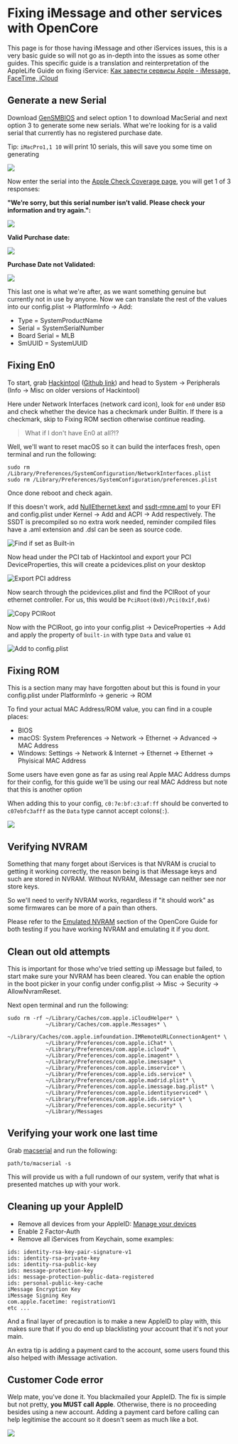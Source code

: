 # Fixing iMessage and other services with OpenCore

This page is for those having iMessage and other iServices issues, this is a very basic guide so will not go as in-depth into the issues as some other guides. This specific guide is a translation and reinterpretation of the AppleLife Guide on fixing iService: [Как завести сервисы Apple - iMessage, FaceTime, iCloud](https://applelife.ru/posts/727913)

## Generate a new Serial

Download [GenSMBIOS](https://github.com/corpnewt/GenSMBIOS) and select option 1 to download MacSerial and next option 3 to generate some new serials. What we're looking for is a valid serial that currently has no registered purchase date.

Tip: `iMacPro1,1 10` will print 10 serials, this will save you some time on generating

![](https://i.imgur.com/cVL7ETT.png)

Now enter the serial into the [Apple Check Coverage page](https://checkcoverage.apple.com/), you will get 1 of 3 responses:

**"We’re sorry, but this serial number isn’t valid. Please check your information and try again.":**

![](https://i.imgur.com/dvYcpHB.png)

**Valid Purchase date:**

![](https://i.imgur.com/rh0r28T.png)

**Purchase Date not Validated:**

![](https://i.imgur.com/oSLMqWa.png)

This last one is what we're after, as we want something genuine but currently not in use by anyone. Now we can translate the rest of the values into our config.plist -> PlatformInfo -> Add:

* Type = SystemProductName
* Serial = SystemSerialNumber
* Board Serial = MLB
* SmUUID = SystemUUID

## Fixing En0

To start, grab [Hackintool](https://www.tonymacx86.com/threads/release-hackintool-v3-x-x.254559/) ([Github link](https://github.com/headkaze/Hackintool)) and head to System -> Peripherals (Info -> Misc on older versions of Hackintool)

Here under Network Interfaces (network card icon), look for `en0` under `BSD` and check whether the device has a checkmark under Builtin. If there is a checkmark, skip to Fixing ROM section otherwise continue reading.

> What if I don't have En0 at all?!?

Well, we'll want to reset macOS so it can build the interfaces fresh, open terminal and run the following:
```text
sudo rm /Library/Preferences/SystemConfiguration/NetworkInterfaces.plist
sudo rm /Library/Preferences/SystemConfiguration/preferences.plist
```
Once done reboot and check again.

If this doesn't work, add [NullEthernet.kext](https://bitbucket.org/RehabMan/os-x-null-ethernet/downloads/) and [ssdt-rmne.aml](https://github.com/RehabMan/OS-X-Null-Ethernet/blob/master/ssdt-rmne.aml) to your EFI and config.plist under Kernel -> Add and ACPI -> Add respectively. The SSDT is precompiled so no extra work needed, reminder compiled files have a .aml extension and .dsl can be seen as source code.

![Find if set as Built-in](https://i.imgur.com/SPJCQKw.png)

Now head under the PCI tab of Hackintool and export your PCI DeviceProperties, this will create a pcidevices.plist on your desktop

![Export PCI address](https://i.imgur.com/VAjPfol.png)

Now search through the pcidevices.plist and find the PCIRoot of your ethernet controller. For us, this would be `PciRoot(0x0)/Pci(0x1f,0x6)`

![Copy PCIRoot](https://i.imgur.com/1aTlAC6.png)

Now with the PCIRoot, go into your config.plist -> DeviceProperties -> Add and apply the property of `built-in` with type `Data` and value `01`

![Add to config.plist](https://i.imgur.com/vGwow2X.png)

## Fixing ROM

This is a section many may have forgotten about but this is found in your config.plist under PlatformInfo -> generic -> ROM

To find your actual MAC Address/ROM value, you can find in a couple places:
* BIOS
* macOS: System Preferences -> Network -> Ethernet -> Advanced -> MAC Address
* Windows: Settings -> Network & Internet -> Ethernet -> Ethernet -> Phyisical MAC Address

Some users have even gone as far as using real Apple MAC Address dumps for their config, for this guide we'll be  using our real MAC Address but note that this is another option

When adding this to your config, `c0:7e:bf:c3:af:ff` should be converted to `c07ebfc3afff` as the `Data` type cannot accept colons(`:`).

![](https://i.imgur.com/vAW6Rkz.png)

## Verifying NVRAM

Something that many forget about iServices is that NVRAM is crucial to getting it working correctly, the reason being is that iMessage keys and such are stored in NVRAM. Without NVRAM, iMessage can neither see nor store keys.

So we'll need to verify NVRAM works, regardless if "it should work" as some firmwares can be more of a pain than others.

Please refer to the [Emulated NVRAM](/post-install/nvram.md) section of the OpenCore Guide for both testing if you have working NVRAM and emulating it if you dont.


## Clean out old attempts

This is important for those who've tried setting up iMessage but failed, to start make sure your NVRAM has been cleared. You can enable the option in the boot picker in your config under config.plist -> Misc -> Security -> AllowNvramReset.

Next open terminal and run the following:
```text
sudo rm -rf ~/Library/Caches/com.apple.iCloudHelper* \
            ~/Library/Caches/com.apple.Messages* \
            ~/Library/Caches/com.apple.imfoundation.IMRemoteURLConnectionAgent* \
            ~/Library/Preferences/com.apple.iChat* \
            ~/Library/Preferences/com.apple.icloud* \
            ~/Library/Preferences/com.apple.imagent* \
            ~/Library/Preferences/com.apple.imessage* \
            ~/Library/Preferences/com.apple.imservice* \
            ~/Library/Preferences/com.apple.ids.service* \
            ~/Library/Preferences/com.apple.madrid.plist* \
            ~/Library/Preferences/com.apple.imessage.bag.plist* \
            ~/Library/Preferences/com.apple.identityserviced* \
            ~/Library/Preferences/com.apple.ids.service* \
            ~/Library/Preferences/com.apple.security* \
            ~/Library/Messages
```

## Verifying your work one last time

Grab [macserial](https://github.com/acidanthera/MacInfoPkg/releases) and run the following:
```text
path/to/macserial -s
```
This will provide us with a full rundown of our system, verify that what is presented matches up with your work.

## Cleaning up your AppleID
* Remove all devices from your AppleID: [Manage your devices](https://appleid.apple.com/account/manage)
* Enable 2 Factor-Auth
* Remove all iServices from Keychain, some examples:
```text
ids: identity-rsa-key-pair-signature-v1
ids: identity-rsa-private-key
ids: identity-rsa-public-key
ids: message-protection-key
ids: message-protection-public-data-registered
ids: personal-public-key-cache
iMessage Encryption Key
iMessage Signing Key
com.apple.facetime: registrationV1
etc ...
```

And a final layer of precaution is to make a new AppleID to play with, this makes sure that if you do end up blacklisting your account that it's not your main.

An extra tip is adding a payment card to the account, some users found this also helped with iMessage activation.

## Customer Code error

Welp mate, you've done it. You blackmailed your AppleID. The fix is simple but not pretty, **you MUST call Apple**. Otherwise, there is no proceeding besides using a new account. Adding a payment card before calling can help legitimise the account so it doesn't seem as much like a bot.

![](https://i.imgur.com/ypDy99L.png)
